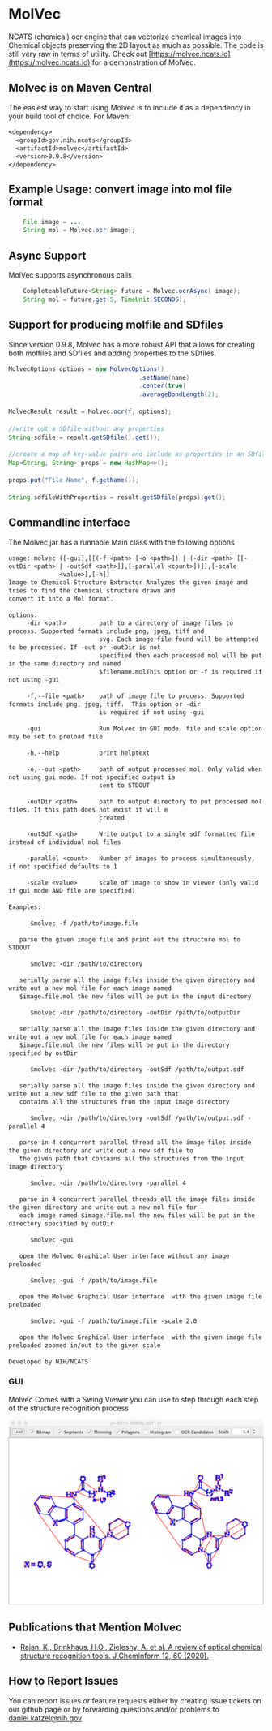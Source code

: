 # MolVec
NCATS (chemical) ocr engine that can vectorize
chemical images into Chemical objects preserving the 2D layout as much as 
possible. The code is still very raw in terms of utility. Check
out [https://molvec.ncats.io](https://molvec.ncats.io) for a
demonstration of MolVec. 

## Molvec is on Maven Central

The easiest way to start using Molvec is to include it as a dependency in your build tool of choice.
For Maven:

```
<dependency>
  <groupId>gov.nih.ncats</groupId>
  <artifactId>molvec</artifactId>
  <version>0.9.8</version>
</dependency>
``` 
   
## Example Usage: convert image into mol file format
```java
    File image = ...
    String mol = Molvec.ocr(image);
```
    
## Async Support

  MolVec supports asynchronous calls
```java
    CompleteableFuture<String> future = Molvec.ocrAsync( image);
    String mol = future.get(5, TimeUnit.SECONDS);
```
  
## Support for producing molfile and SDfiles
  Since version 0.9.8, Molvec has a more robust API that allows for creating both molfiles and SDfiles and adding properties to the SDfiles.
  
```java
MolvecOptions options = new MolvecOptions()
                                    .setName(name)
                                    .center(true)
                                    .averageBondLength(2);

MolvecResult result = Molvec.ocr(f, options);

//write out a SDfile without any properties
String sdfile = result.getSDfile().get());

//create a map of key-value pairs and include as properties in an SDfile
Map<String, String> props = new HashMap<>();
 
props.put("File Name", f.getName());

String sdfileWithProperties = result.getSDfile(props).get();
```
## Commandline interface
  The Molvec jar has a runnable Main class with the following options
  
    usage: molvec ([-gui],[[(-f <path> [-o <path>]) | (-dir <path> [[-outDir <path> | -outSdf <path>]],[-parallel <count>])]],[-scale
                  <value>],[-h])
    Image to Chemical Structure Extractor Analyzes the given image and tries to find the chemical structure drawn and
    convert it into a Mol format.
    
    options:
         -dir <path>         path to a directory of image files to process. Supported formats include png, jpeg, tiff and
                             svg. Each image file found will be attempted to be processed. If -out or -outDir is not
                             specified then each processed mol will be put in the same directory and named
                             $filename.molThis option or -f is required if not using -gui
    
         -f,--file <path>    path of image file to process. Supported formats include png, jpeg, tiff.  This option or -dir
                             is required if not using -gui
    
         -gui                Run Molvec in GUI mode. file and scale option may be set to preload file
    
         -h,--help           print helptext
    
         -o,--out <path>     path of output processed mol. Only valid when not using gui mode. If not specified output is
                             sent to STDOUT
    
         -outDir <path>      path to output directory to put processed mol files. If this path does not exist it will e
                             created
    
         -outSdf <path>      Write output to a single sdf formatted file instead of individual mol files
    
         -parallel <count>   Number of images to process simultaneously, if not specified defaults to 1
    
         -scale <value>      scale of image to show in viewer (only valid if gui mode AND file are specified)
    
    Examples:
    
          $molvec -f /path/to/image.file
    
       parse the given image file and print out the structure mol to STDOUT
    
          $molvec -dir /path/to/directory
    
       serially parse all the image files inside the given directory and write out a new mol file for each image named
       $image.file.mol the new files will be put in the input directory
    
          $molvec -dir /path/to/directory -outDir /path/to/outputDir
    
       serially parse all the image files inside the given directory and write out a new mol file for each image named
       $image.file.mol the new files will be put in the directory specified by outDir
    
          $molvec -dir /path/to/directory -outSdf /path/to/output.sdf
    
       serially parse all the image files inside the given directory and write out a new sdf file to the given path that
       contains all the structures from the input image directory
    
          $molvec -dir /path/to/directory -outSdf /path/to/output.sdf -parallel 4
    
       parse in 4 concurrent parallel thread all the image files inside the given directory and write out a new sdf file to
       the given path that contains all the structures from the input image directory
    
          $molvec -dir /path/to/directory -parallel 4
    
       parse in 4 concurrent parallel threads all the image files inside the given directory and write out a new mol file for
       each image named $image.file.mol the new files will be put in the directory specified by outDir
    
          $molvec -gui
    
       open the Molvec Graphical User interface without any image preloaded
    
          $molvec -gui -f /path/to/image.file
    
       open the Molvec Graphical User interface  with the given image file preloaded
    
          $molvec -gui -f /path/to/image.file -scale 2.0
    
       open the Molvec Graphical User interface  with the given image file preloaded zoomed in/out to the given scale
    
    Developed by NIH/NCATS
                    
### GUI
  Molvec Comes with a Swing Viewer you can use to step
  through each step of the structure recognition process

![Primitives](sample1.png)

## Publications that Mention Molvec
* [Rajan, K., Brinkhaus, H.O., Zielesny, A. et al. A review of optical chemical structure recognition tools.
 J Cheminform 12, 60 (2020).](https://doi.org/10.1186/s13321-020-00465-0)
 
 
## How to Report Issues

  You can report issues or feature requests either by creating issue tickets on our github page or
   by forwarding questions and/or problems to [daniel.katzel@nih.gov](mailto:daniel.katzel@nih.gov)
